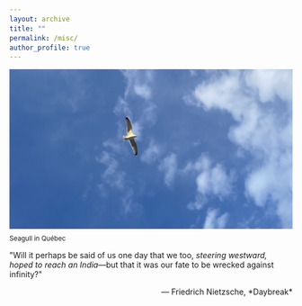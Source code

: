 ```yaml
---
layout: archive
title: ""
permalink: /misc/
author_profile: true
---
```


<img src="/images/misc.jpg" alt="Seagull in Québec" class="inline"/>
<sub>Seagull in Québec</sub>


"Will it perhaps be said of us one day that we too, *steering westward, hoped to reach an India*—but that it was our fate to be wrecked against infinity?"

<div style="text-align: right"> — Friedrich Nietzsche, *Daybreak* </div>



